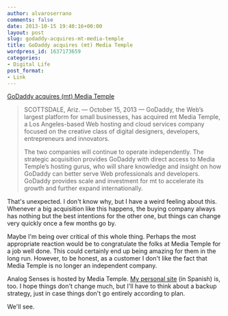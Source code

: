 ```yaml
---
author: alvaroserrano
comments: false
date: 2013-10-15 19:40:16+00:00
layout: post
slug: godaddy-acquires-mt-media-temple
title: GoDaddy acquires (mt) Media Temple
wordpress_id: 1637173659
categories:
- Digital Life
post_format:
- Link
---
```


[GoDaddy acquires (mt) Media Temple](http://mediatemple.net/company/press/20131015.php)



<blockquote>SCOTTSDALE, Ariz. — October 15, 2013 — GoDaddy, the Web’s largest platform for small businesses, has acquired mt Media Temple, a Los Angeles-based Web hosting and cloud services company focused on the creative class of digital designers, developers, entrepreneurs and innovators.

The two companies will continue to operate independently. The strategic acquisition provides GoDaddy with direct access to Media Temple’s hosting gurus, who will share knowledge and insight on how GoDaddy can better serve Web professionals and developers. GoDaddy provides scale and investment for mt to accelerate its growth and further expand internationally.</blockquote>



That's unexpected. I don't know why, but I have a weird feeling about this. Whenever a big acquisition like this happens, the buying company always has nothing but the best intentions for the other one, but things can change very quickly once a few months go by. 

Maybe I'm being over critical of this whole thing. Perhaps the most appropriate reaction would be to congratulate the folks at Media Temple for a job well done. This could certainly end up being amazing for them in the long run. However, to be honest, as a customer I don't like the fact that Media Temple is no longer an independent company.

Analog Senses is hosted by Media Temple. [My personal site](http://alvaroserrano.com) (in Spanish) is, too. I hope things don't change much, but I'll have to think about a backup strategy, just in case things don't go entirely according to plan. 

We'll see.
